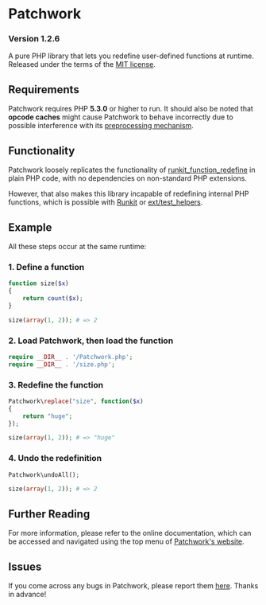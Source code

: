 # Patchwork

### Version 1.2.6

A pure PHP library that lets you redefine user-defined functions at runtime. Released under the terms of the [MIT license](http://www.opensource.org/licenses/mit-license.php).

## Requirements

Patchwork requires PHP **5.3.0** or higher to run. It should also be noted that **opcode caches** might cause Patchwork to behave incorrectly due to possible interference with its [preprocessing mechanism](http://antecedent.github.com/patchwork/docs/implementation.html#preprocessing-code).

## Functionality

Patchwork loosely replicates the functionality of [runkit_function_redefine](http://php.net/manual/en/function.runkit-function-redefine.php) in plain PHP code, with no dependencies on non-standard PHP extensions.

However, that also makes this library incapable of redefining internal PHP functions, which is possible with [Runkit](http://php.net/manual/en/book.runkit.php) or [ext/test_helpers](https://github.com/sebastianbergmann/php-test-helpers).

## Example

All these steps occur at the same runtime:

### 1. Define a function

```php
function size($x)
{
    return count($x);
}

size(array(1, 2)); # => 2
```

### 2. Load Patchwork, then load the function

```php
require __DIR__ . '/Patchwork.php';
require __DIR__ . '/size.php';
```

### 3. Redefine the function

```php
Patchwork\replace("size", function($x)
{
    return "huge";
});

size(array(1, 2)); # => "huge"
```

### 4. Undo the redefinition
 
```php       
Patchwork\undoAll();

size(array(1, 2)); # => 2
```

## Further Reading

For more information, please refer to the online documentation, which can be accessed and navigated using the top menu of [Patchwork's website](http://antecedent.github.com/patchwork/).

## Issues

If you come across any bugs in Patchwork, please report them [here](https://github.com/antecedent/patchwork/issues). Thanks in advance!
